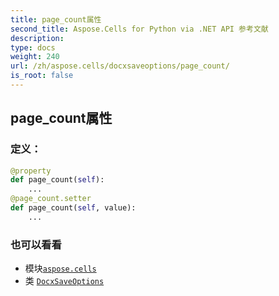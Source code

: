 ```yaml
---
title: page_count属性
second_title: Aspose.Cells for Python via .NET API 参考文献
description:
type: docs
weight: 240
url: /zh/aspose.cells/docxsaveoptions/page_count/
is_root: false
---
```

## page_count属性
### 定义：
```python
@property
def page_count(self):
    ...
@page_count.setter
def page_count(self, value):
    ...
```

### 也可以看看
* 模块[`aspose.cells`](../../)
* 类 [`DocxSaveOptions`](/cells/python-net/zh/aspose.cells/docxsaveoptions)
